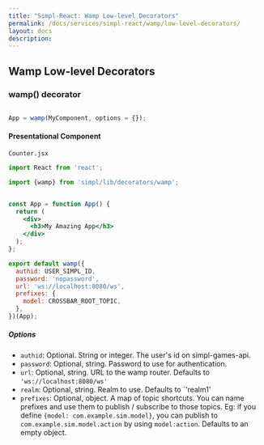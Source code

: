 ```yaml
---
title: "Simpl-React: Wamp Low-level Decorators"
permalink: /docs/services/simpl-react/wamp/low-level-decorators/
layout: docs
description:
---
```


## Wamp Low-level Decorators

### wamp() decorator

```javascript

App = wamp(MyComponent, options = {});
```

#### Presentational Component

`Counter.jsx`

```jsx
import React from 'react';

import {wamp} from 'simpl/lib/decorators/wamp';


const App = function App() {
  return (
    <div>
      <h3>My Amazing App</h3>
    </div>
  );
};

export default wamp({
  authid: USER_SIMPL_ID,
  password: 'nopassword',
  url: 'ws://localhost:8080/ws',
  prefixes: {
    model: CROSSBAR_ROOT_TOPIC,
  },
})(App);
```

##### Options

* `authid`: Optional. String or integer. The user's id on simpl-games-api.
* `password`: Optional, string. Password to use for authentication.
* `url`: Optional, string. URL to the wamp router. Defaults to `'ws://localhost:8080/ws'`
* `realm`: Optional, string. Realm to use. Defaults to `'realm1'
* `prefixes`: Optional, object. A map of topic shortcuts. You can name prefixes and use them to publish / subscribe to those topics. Eg: if you define `{model: com.example.sim.model}`, you can publish to `com.example.sim.model.action` by using `model:action`. Defaults to an empty object.
